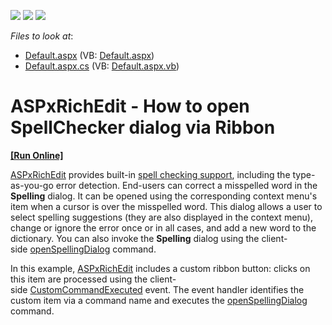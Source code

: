 <!-- default badges list -->
![](https://img.shields.io/endpoint?url=https://codecentral.devexpress.com/api/v1/VersionRange/128545475/16.1.6%2B)
[![](https://img.shields.io/badge/Open_in_DevExpress_Support_Center-FF7200?style=flat-square&logo=DevExpress&logoColor=white)](https://supportcenter.devexpress.com/ticket/details/T449606)
[![](https://img.shields.io/badge/📖_How_to_use_DevExpress_Examples-e9f6fc?style=flat-square)](https://docs.devexpress.com/GeneralInformation/403183)
<!-- default badges end -->
<!-- default file list -->
*Files to look at*:

* [Default.aspx](./CS/Default.aspx) (VB: [Default.aspx](./VB/Default.aspx))
* [Default.aspx.cs](./CS/Default.aspx.cs) (VB: [Default.aspx.vb](./VB/Default.aspx.vb))
<!-- default file list end -->
# ASPxRichEdit - How to open SpellChecker dialog via Ribbon
<!-- run online -->
**[[Run Online]](https://codecentral.devexpress.com/t449606/)**
<!-- run online end -->


<p><a href="https://documentation.devexpress.com/AspNet/DevExpress.Web.ASPxRichEdit.ASPxRichEdit.class">ASPxRichEdit</a> provides built-in <a href="https://documentation.devexpress.com/AspNet/116404/ASP-NET-WebForms-Controls/Rich-Text-Editor/Concepts/Spell-Checking">spell checking support</a>, including the type-as-you-go error detection. End-users can correct a misspelled word in the <strong>Spelling</strong> dialog. It can be opened using the corresponding context menu's item when a cursor is over the misspelled word. This dialog allows a user to select spelling suggestions (they are also displayed in the context menu), change or ignore the error once or in all cases, and add a new word to the dictionary. You can also invoke the <strong>Spelling</strong> dialog using the client-side <a href="https://documentation.devexpress.com/AspNet/DevExpress.Web.ASPxRichEdit.Scripts.RichEditCommands.openSpellingDialog.property">openSpellingDialog</a> command. </p>
<p>In this example, <a href="https://documentation.devexpress.com/AspNet/DevExpress.Web.ASPxRichEdit.ASPxRichEdit.class">ASPxRichEdit</a> includes a custom ribbon button: clicks on this item are processed using the client-side <a href="https://documentation.devexpress.com/AspNet/DevExpress.Web.ASPxRichEdit.Scripts.ASPxClientRichEdit.CustomCommandExecuted.event">CustomCommandExecuted</a> event. The event handler identifies the custom item via a command name and executes the <a href="https://documentation.devexpress.com/AspNet/DevExpress.Web.ASPxRichEdit.Scripts.RichEditCommands.openSpellingDialog.property">openSpellingDialog</a> command.</p>

<br/>


